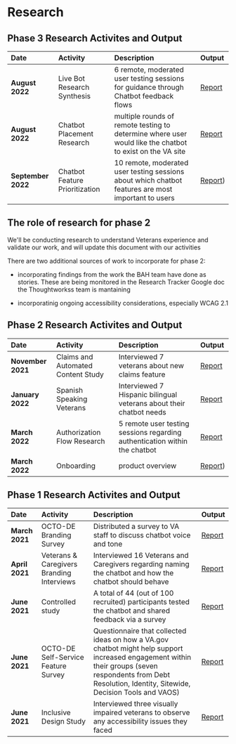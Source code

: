 # Research


## Phase 3 Research Activites and Output
| Date                 | Activity                 | Description         | Output        |
| :-------------              | :-------------              |:-------------         |:-------------|
| **August 2022** | Live Bot Research Synthesis |  6 remote, moderated user testing sessions for guidance through Chatbot feedback flows | [Report](https://github.com/department-of-veterans-affairs/va.gov-team/tree/master/products/virtual-agent/research/Live%20Bot%20User%20Testing)|
| **August 2022** | Chatbot Placement Research | multiple rounds of remote testing to determine where user would like the chatbot to exist on the VA site | [Report]()|
| **September 2022** | Chatbot Feature Prioritization | 10 remote, moderated user testing sessions about which chatbot features are most important to users | [Report](https://github.com/department-of-veterans-affairs/va.gov-team/tree/master/products/virtual-agent/research/2022-09-Chatbot%20Feature%20Prioritization))|


## The role of research for phase 2


We'll be conducting research to understand Veterans experience and validate our work, and will update this document with our activities

There are two additional sources of work to incorporate for phase 2:

- incorporating findings from the work the BAH team have done as stories.  These are being monitored in the Research Tracker Google doc the Thoughtworkss team is mantaining

- incorporatinig ongoing accessibility considerations, especially WCAG 2.1



## Phase 2 Research Activites and Output
| Date                 | Activity                 | Description         | Output        |
| :-------------              | :-------------              |:-------------         |:-------------|
| **November 2021** | Claims and Automated Content Study | Interviewed 7 veterans about new claims feature | [Report](https://github.com/department-of-veterans-affairs/va.gov-team/tree/master/products/virtual-agent/research/claims-and-automated-content-study)|
| **January 2022** | Spanish Speaking Veterans | Interviewed 7 Hispanic bilingual veterans about their chatbot needs | [Report](https://github.com/department-of-veterans-affairs/va.gov-team/tree/master/products/virtual-agent/research/spanish%20speaking%20veterans)|
| **March 2022** | Authorization Flow Research | 5 remote user testing sessions regarding authentication within the chatbot | [Report](https://github.com/department-of-veterans-affairs/va.gov-team/tree/master/products/virtual-agent/research/non-auth%20to%20auth)|
| **March 2022** | Onboarding | product overview | [Report](https://github.com/department-of-veterans-affairs/va.gov-team/tree/master/products/virtual-agent/research/onboarding))|


## Phase 1 Research Activites and Output
| Date                 | Activity                 | Description         | Output        |
| :-------------              | :-------------              |:-------------         |:-------------|
| **March 2021** | OCTO-DE Branding Survey | Distributed a survey to VA staff to discuss chatbot voice and tone | [Report](https://github.com/department-of-veterans-affairs/va.gov-team/tree/master/products/virtual-agent/research/octo-de-surveys)|
| **April 2021** | Veterans & Caregivers Branding Interviews | Interviewed 16 Veterans and Caregivers regarding naming the chatbot and how the chatbot should behave | [Report](https://github.com/department-of-veterans-affairs/va.gov-team/blob/master/products/virtual-agent/research/moderated-interviews/virtual-agent-branding-report.md)|
| **June 2021** | Controlled study | A total of 44 (out of 100 recruited) participants tested the chatbot and shared feedback via a survey | [Report](https://github.com/department-of-veterans-affairs/va.gov-team/blob/master/products/virtual-agent/research/controlled-study/research-report.md)|
| **June 2021** | OCTO-DE Self-Service Feature Survey | Questionnaire that collected ideas on how a VA.gov chatbot might help support increased engagement within their groups (seven respondents from Debt Resolution, Identity, Sitewide, Decision Tools and VAOS) | [Report](https://github.com/department-of-veterans-affairs/va.gov-team/blob/master/products/virtual-agent/research/octo-de-surveys/octo-de-feature-survey-results.md)|
| **June 2021** | Inclusive Design Study | Interviewed three visually impaired veterans to observe any accessibility issues they faced | [Report](https://github.com/department-of-veterans-affairs/va.gov-team/tree/master/products/virtual-agent/research/inclusive-design-interviews)|
